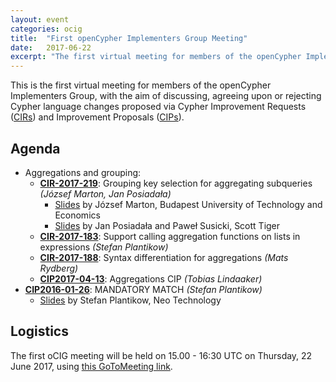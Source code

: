 ```yaml
---
layout: event
categories: ocig
title:  "First openCypher Implementers Group Meeting"
date:   2017-06-22
excerpt: "The first virtual meeting for members of the openCypher Implementers Group."
---
```

This is the first virtual meeting for members of the openCypher Implementers Group, with the aim of discussing, agreeing upon or rejecting Cypher language changes proposed via Cypher Improvement Requests (<a href="https://github.com/opencypher/openCypher/issues?q=is%3Aopen+is%3Aissue+label%3ACIR" target="_blank">CIRs</a>) and Improvement Proposals (<a href="/cips/" target="_blank">CIPs</a>).

<div class="abstract-anchor" id="agenda"></div>

## Agenda

* Aggregations and grouping:
    * **[CIR-2017-219](https://github.com/opencypher/openCypher/issues/219)**: Grouping key selection for aggregating subqueries  _(József Marton, Jan Posiadała)_
        * [Slides](https://s3.amazonaws.com/artifacts.opencypher.org/website/ocim2/slides/oCIM2_aggregation_JozsefMarton.pdf) by József Marton, Budapest University of Technology and Economics
        * [Slides](https://s3.amazonaws.com/artifacts.opencypher.org/website/ocim2/slides/GrupingSemantics_SP_1645_SoCIM_JP_MR.pdf) by Jan Posiadała and Paweł Susicki, Scott Tiger
    * **[CIR-2017-183](https://github.com/opencypher/openCypher/issues/183)**: Support calling aggregation functions on lists in expressions _(Stefan Plantikow)_
    * **[CIR-2017-188](https://github.com/opencypher/openCypher/issues/188)**: Syntax differentiation for aggregations _(Mats Rydberg)_
    * **[CIP2017-04-13](https://github.com/opencypher/openCypher/pull/218)**: Aggregations CIP _(Tobias Lindaaker)_
* **[CIP2016-01-26](https://github.com/opencypher/openCypher/pull/212)**: MANDATORY MATCH _(Stefan Plantikow)_
    * [Slides](https://s3.amazonaws.com/artifacts.opencypher.org/website/ocim2/slides/10-00+MANDATORY+MATCH+%5BDONE%5D.pdf) by Stefan Plantikow, Neo Technology

## Logistics

The first oCIG meeting will be held on 15.00 - 16:30 UTC on Thursday, 22 June 2017, using [this GoToMeeting link](https://global.gotomeeting.com/join/871643141).
